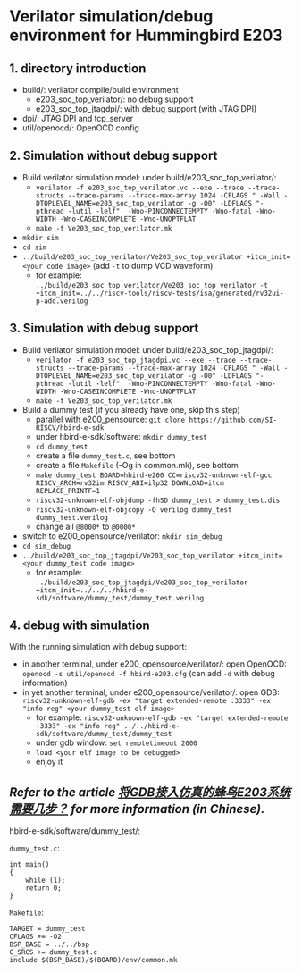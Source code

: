 # Verilator simulation/debug environment for Hummingbird E203

## 1. directory introduction
* build/: verilator compile/build environment
    * e203_soc_top_verilator/: no debug support
    * e203_soc_top_jtagdpi/: with debug support (with JTAG DPI)
* dpi/: JTAG DPI and tcp_server
* util/openocd/: OpenOCD config 

## 2. Simulation without debug support
* Build verilator simulation model: under build/e203_soc_top_verilator/:
    * `verilator -f e203_soc_top_verilator.vc --exe --trace --trace-structs --trace-params --trace-max-array 1024 -CFLAGS " -Wall -DTOPLEVEL_NAME=e203_soc_top_verilator -g -O0" -LDFLAGS "-pthread -lutil -lelf"  -Wno-PINCONNECTEMPTY -Wno-fatal -Wno-WIDTH -Wno-CASEINCOMPLETE -Wno-UNOPTFLAT`
    * `make -f Ve203_soc_top_verilator.mk`
* `mkdir sim`
* `cd sim`
* `../build/e203_soc_top_verilator/Ve203_soc_top_verilator +itcm_init=<your code image>` (add `-t` to dump VCD waveform)
    * for example: `../build/e203_soc_top_verilator/Ve203_soc_top_verilator -t +itcm_init=../../riscv-tools/riscv-tests/isa/generated/rv32ui-p-add.verilog`

## 3. Simulation with debug support
* Build verilator simulation model: under build/e203_soc_top_jtagdpi/:
    * `verilator -f e203_soc_top_jtagdpi.vc --exe --trace --trace-structs --trace-params --trace-max-array 1024 -CFLAGS " -Wall -DTOPLEVEL_NAME=e203_soc_top_verilator -g -O0" -LDFLAGS "-pthread -lutil -lelf"  -Wno-PINCONNECTEMPTY -Wno-fatal -Wno-WIDTH -Wno-CASEINCOMPLETE -Wno-UNOPTFLAT`
    * `make -f Ve203_soc_top_verilator.mk`
* Build a dummy test (if you already have one, skip this step)
    * parallel with e200_pensource: `git clone https://github.com/SI-RISCV/hbird-e-sdk`
    * under hbird-e-sdk/software: `mkdir dummy_test`
    * `cd dummy_test`
    * create a file `dummy_test.c`, see bottom
    * create a file `Makefile` (-Og in common.mk), see bottom
    * `make dummy_test BOARD=hbird-e200 CC=riscv32-unknown-elf-gcc RISCV_ARCH=rv32im RISCV_ABI=ilp32 DOWNLOAD=itcm REPLACE_PRINTF=1`
    * `riscv32-unknown-elf-objdump -fhSD dummy_test > dummy_test.dis`
    * `riscv32-unknown-elf-objcopy -O verilog dummy_test dummy_test.verilog` 
    * change all `@8000*` to `@0000*`
* switch to e200_opensource/verilator: `mkdir sim_debug`
* `cd sim_debug`
* `../build/e203_soc_top_jtagdpi/Ve203_soc_top_verilator +itcm_init=<your dummy_test code image>` 
    * for example: `../build/e203_soc_top_jtagdpi/Ve203_soc_top_verilator +itcm_init=../../../hbird-e-sdk/software/dummy_test/dummy_test.verilog`

## 4. debug with simulation
With the running simulation with debug support:
* in another terminal, under e200_opensource/verilator/: open OpenOCD: `openocd -s util/openocd -f hbird-e203.cfg` (can add `-d` with debug information)
* in yet another terminal, under e200_opensource/verilator/: open GDB: `riscv32-unknown-elf-gdb -ex "target extended-remote :3333" -ex "info reg" <your dummy_test elf image>`
    * for example: `riscv32-unknown-elf-gdb -ex "target extended-remote :3333" -ex "info reg" ../../hbird-e-sdk/software/dummy_test/dummy_test`
    * under gdb window: `set remotetimeout 2000`
    * `load <your elf image to be debugged>`
    * enjoy it

*Refer to the article [将GDB接入仿真的蜂鸟E203系统需要几步？](https://mp.weixin.qq.com/s/Ezt_2gLWGiNcNoKZYOeo_w) for more information (in Chinese).*
---

hbird-e-sdk/software/dummy_test/:

`dummy_test.c`:
```
int main()
{
    while (1);
    return 0;
}
```

`Makefile`:
```
TARGET = dummy_test
CFLAGS += -O2
BSP_BASE = ../../bsp
C_SRCS += dummy_test.c
include $(BSP_BASE)/$(BOARD)/env/common.mk
```
